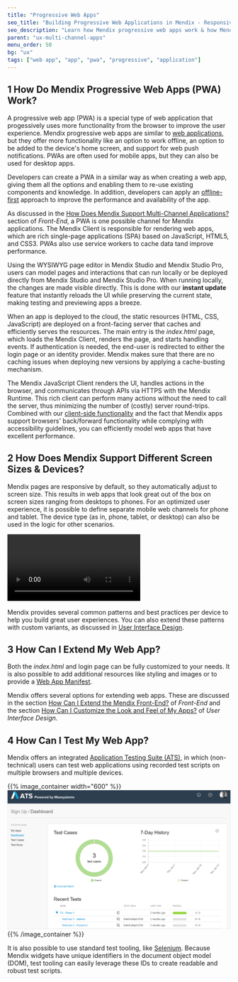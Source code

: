```yaml
---
title: "Progressive Web Apps"
seo_title: "Building Progressive Web Applications in Mendix - Responsive Design"
seo_description: "Learn how Mendix progressive web apps work & how Mendix's responsive design means applications will look great no matter which resolution or device they're displayed on."
parent: "ux-multi-channel-apps"
menu_order: 50
bg: "ux"
tags: ["web app", "app", "pwa", "progressive", "application"]
---
```


## 1 How Do Mendix Progressive Web Apps (PWA) Work?

A progressive web app (PWA) is a special type of web application that progessively uses more functionality from the browser to improve the user experience.  Mendix progressive web apps are similar to [web applications](web-apps), but they offer more functionality like an option to work offline, an option to be added to the device's home screen, and support for web push notifications. PWAs are often used for mobile apps, but they can also be used for desktop apps.

Developers can create a PWA in a similar way as when creating a web app, giving them all the options and enabling them to re-use existing components and knowledge. In addition, developers can apply an [offline-first](offline-apps) approach to improve the performance and availability of the app.

As discussed in the [How Does Mendix Support Multi-Channel Applications?](front-end#support-multi-channel) section of *Front-End*, a PWA is one possible channel for Mendix applications. The Mendix Client is responsible for rendering web apps, which are rich single-page applications (SPA) based on JavaScript, HTML5, and CSS3. PWAs also use service workers to cache data tand improve performance.

Using the WYSIWYG page editor in Mendix Studio and Mendix Studio Pro, users can model pages and interactions that can run locally or be deployed directly from Mendix Studio and Mendix Studio Pro. When running locally, the changes are made visible directly. This is done with our **instant update** feature that instantly reloads the UI while preserving the current state, making testing and previewing apps a breeze.

When an app is deployed to the cloud, the static resources (HTML, CSS, JavaScript) are deployed on a front-facing server that caches and efficiently serves the resources. The main entry is the *index.html* page, which loads the Mendix Client, renders the page, and starts handling events. If authentication is needed, the end-user is redirected to either the login page or an identity provider. Mendix makes sure that there are no caching issues when deploying new versions by applying a cache-busting mechanism.

The Mendix JavaScript Client renders the UI, handles actions in the browser, and communicates through APIs via HTTPS with the Mendix Runtime. This rich client can perform many actions without the need to call the server, thus minimizing the number of (costly) server round-trips. Combined with our [client-side functionality](front-end#support-client-side-logic) and the fact that Mendix apps support browsers' back/forward functionality while complying with accessibility guidelines, you can efficiently model web apps that have excellent performance.

## 2 How Does Mendix Support Different Screen Sizes & Devices?

Mendix pages are responsive by default, so they automatically adjust to screen size. This results in web apps that look great out of the box on screen sizes ranging from desktops to phones. For an optimized user experience, it is possible to define separate mobile web channels for phone and tablet. The device type (as in, phone, tablet, or desktop) can also be used in the logic for other scenarios.

<video controls src="attachments/Eval_Mobile_ResponsiveFormFactorsBuild_V2-2.mp4">VIDEO</video>

Mendix provides several common patterns and best practices per device to help you build great user experiences. You can also extend these patterns with custom variants, as discussed in [User Interface Design](ui-design).

## 3 How Can I Extend My Web App?

Both the *index.html* and login page can be fully customized to your needs. It is also possible to add additional resources like styling and images or to provide a [Web App Manifest](https://www.w3.org/TR/appmanifest/).

Mendix offers several options for extending web apps. These are discussed in the section [How Can I Extend the Mendix Front-End?](front-end#extend) of *Front-End* and the section [How Can I Customize the Look and Feel of My Apps?](ui-design#customize) of *User Interface Design*.

## 4 How Can I Test My Web App?

Mendix offers an integrated [Application Testing Suite (ATS)](https://docs.mendix.com/ats/), in which (non-technical) users can test web applications using recorded test scripts on multiple browsers and multiple devices.

{{% image_container width="600" %}}
![Application Testing Suite](attachments/ats.png)
{{% /image_container %}}

It is also possible to use standard test tooling, like [Selenium](https://www.seleniumhq.org/). Because Mendix widgets have unique identifiers in the document object model (DOM), test tooling can easily leverage these IDs to create readable and robust test scripts.
